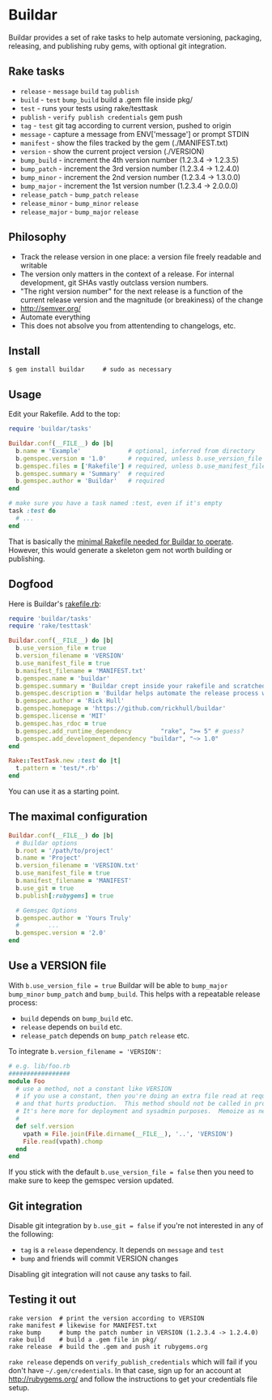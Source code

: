 Buildar
=======
Buildar provides a set of rake tasks to help automate versioning, packaging, releasing, and publishing ruby gems, with optional git integration.

Rake tasks
----------
* `release` - `message` `build` `tag` `publish`
* `build` - `test` `bump_build` build a .gem file inside pkg/
* `test` - runs your tests using rake/testtask
* `publish` - `verify publish credentials` gem push
* `tag` - `test` git tag according to current version, pushed to origin
* `message` - capture a message from ENV['message'] or prompt STDIN
* `manifest` - show the files tracked by the gem (./MANIFEST.txt)
* `version` - show the current project version (./VERSION)
* `bump_build` - increment the 4th version number (1.2.3.4 -> 1.2.3.5)
* `bump_patch` - increment the 3rd version number (1.2.3.4 -> 1.2.4.0)
* `bump_minor` - increment the 2nd version number (1.2.3.4 -> 1.3.0.0)
* `bump_major` - increment the 1st version number (1.2.3.4 -> 2.0.0.0)
* `release_patch` - `bump_patch` `release`
* `release_minor` - `bump_minor` `release`
* `release_major` - `bump_major` `release`

Philosophy
----------
* Track the release version in one place: a version file freely readable and writable
* The version only matters in the context of a release.  For internal development, git SHAs vastly outclass version numbers.
* "The right version number" for the next release is a function of the current release version and the magnitude (or breakiness) of the change
* http://semver.org/
* Automate everything
* This does not absolve you from attentending to changelogs, etc.

Install
-------
```shell
$ gem install buildar     # sudo as necessary
```

Usage
-----
Edit your Rakefile.  Add to the top:

```ruby
require 'buildar/tasks'

Buildar.conf(__FILE__) do |b|
  b.name = 'Example'             # optional, inferred from directory
  b.gemspec.version = '1.0'      # required, unless b.use_version_file
  b.gemspec.files = ['Rakefile'] # required, unless b.use_manifest_file
  b.gemspec.summary = 'Summary'  # required
  b.gemspec.author = 'Buildar'   # required
end

# make sure you have a task named :test, even if it's empty
task :test do
  # ...
end
```

That is basically the [minimal Rakefile needed for Buildar to operate](https://github.com/rickhull/buildar/blob/master/examples/minimal.rb).  However, this would generate a skeleton gem not worth building or publishing.

Dogfood
-------
Here is Buildar's [rakefile.rb](https://github.com/rickhull/buildar/blob/master/rakefile.rb):

```ruby
require 'buildar/tasks'
require 'rake/testtask'

Buildar.conf(__FILE__) do |b|
  b.use_version_file = true
  b.version_filename = 'VERSION'
  b.use_manifest_file = true
  b.manifest_filename = 'MANIFEST.txt'
  b.gemspec.name = 'buildar'
  b.gemspec.summary = 'Buildar crept inside your rakefile and scratched upon the tasking post'
  b.gemspec.description = 'Buildar helps automate the release process with versioning, building, packaging, and publishing.  Optional git integration'
  b.gemspec.author = 'Rick Hull'
  b.gemspec.homepage = 'https://github.com/rickhull/buildar'
  b.gemspec.license = 'MIT'
  b.gemspec.has_rdoc = true
  b.gemspec.add_runtime_dependency        "rake", ">= 5" # guess?
  b.gemspec.add_development_dependency "buildar", "~> 1.0"
end

Rake::TestTask.new :test do |t|
  t.pattern = 'test/*.rb'
end
```

You can use it as a starting point.

The maximal configuration
---------------------
```ruby
Buildar.conf(__FILE__) do |b|
  # Buildar options
  b.root = '/path/to/project'
  b.name = 'Project'
  b.version_filename = 'VERSION.txt'
  b.use_manifest_file = true
  b.manifest_filename = 'MANIFEST'
  b.use_git = true
  b.publish[:rubygems] = true

  # Gemspec Options
  b.gemspec.author = 'Yours Truly'
  #        ...
  b.gemspec.version = '2.0'
end
```

Use a VERSION file
------------------
With `b.use_version_file = true` Buildar will be able to `bump_major` `bump_minor` `bump_patch` and `bump_build`.  This helps with a repeatable release process:
* `build` depends on `bump_build` etc.
* `release` depends on `build` etc.
* `release_patch` depends on `bump_patch` `release` etc.

To integrate `b.version_filename = 'VERSION'`:
```ruby
# e.g. lib/foo.rb
#################
module Foo
  # use a method, not a constant like VERSION
  # if you use a constant, then you're doing an extra file read at requiretime
  # and that hurts production.  This method should not be called in production.
  # It's here more for deployment and sysadmin purposes.  Memoize as needed.
  #
  def self.version
    vpath = File.join(File.dirname(__FILE__), '..', 'VERSION')
	File.read(vpath).chomp
  end
end
```

If you stick with the default `b.use_version_file = false` then you need to make sure to keep the gemspec version updated.

Git integration
---------------
Disable git integration by `b.use_git = false` if you're not interested in any of the following:
* `tag` is a `release` dependency.  It depends on `message` and `test`
* `bump` and friends will commit VERSION changes

Disabling git integration will not cause any tasks to fail.

Testing it out
--------------
```shell
rake version  # print the version according to VERSION
rake manifest # likewise for MANIFEST.txt
rake bump     # bump the patch number in VERSION (1.2.3.4 -> 1.2.4.0)
rake build    # build a .gem file in pkg/
rake release  # build the .gem and push it rubygems.org
```

`rake release` depends on `verify_publish_credentials` which will fail if you don't have `~/.gem/credentials`.  In that case, sign up for an account at http://rubygems.org/ and follow the instructions to get your credentials file setup.
